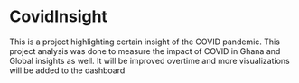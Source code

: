 # CovidInsight
This is a project highlighting certain insight of the COVID pandemic. This project analysis was done to measure the impact of COVID in Ghana and Global insights as well. It will be improved overtime and more visualizations will be added to the dashboard

